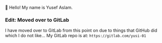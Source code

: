 👋
Hello! My name is Yusef Aslam.

### Edit: Moved over to GitLab
I have moved over to GitLab from this point on due to things that GitHub did which I do not like... 
My GitLab repo is at: `https://gitlab.com/yusi-01`
